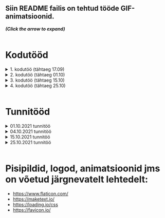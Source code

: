 ## Siin README failis on tehtud tööde GIF-animatsioonid.  
<strong><em>(Click the arrow to expand)</em></strong><br/><br/>
  
# Kodutööd  
<details>
  <summary>1. kodutöö (tähtaeg 17.09)</summary>
  
  Uue kategooria lisamine toimib Backendis. Testitud Postman'iga.  
  
  ![1. kodutöö animatsioon](Readme_file_pics/First_HW_animation1.gif)  
  
</details>
  
<details>
  <summary>2. kodutöö (tähtaeg 01.10)</summary>
  
  "Kategooriad" nupp asub avalehel (mitte navbar-il). Sealt avaneb kategooriate leht, kus kuvatakse juba sisestatud kategooriaid ja nuppu, mille abil on võimalik minna "Lisa uus kategooria" lehele.  
  
![2. kodutöö animatsioon](Readme_file_pics/Second_HW_animation2.gif)  
  
</details>
  
<details>
  <summary>3. kodutöö (tähtaeg 15.10)</summary>

  ### I osa:
  * lisasin eseme info uuendamise võimaluse  
  * lisasin eseme quality väärtuse 1 võrra kasvatamise võimaluse  
  * lisasin kõikide esemete korraga kustutamise võimaluse  
  * ja eseme mudelis on timestamp, mis tekitab createdAt ja updatedAt väljad  
  * updatedAt väli uueneb automaatselt iga kord, kui eseme infot uuendatakse  

  ![3. kodutöö animatsioon](Readme_file_pics/Third_HW_animation.gif)  

  ### II osa:
  * lisasin uue komponendi - Farewell  
  * katsetasin Conditional renderingi. Nii ternary operator-i, kui ka short-circuit operaatoriga.  
  * Magic Number-i näitamise/peitmise nupul muutub ka tekst  

  ![3. kodutöö animatsioon](Readme_file_pics/Third_HW_animation2.gif)  

</details>

<details>
  <summary>4. kodutöö (tähtaeg 25.10)</summary>
  
  ### I osa:
  * Lisasin komponentidele ja lehekülgedele natukene style'i.  
  
  ![4. kodutöö animatsioon](Readme_file_pics/Fourth_HW_animation.gif)  
  
  ### II osa:
  * Kuna 25.10 loengus lisandunud elemendid tegid olemasoleva kujunduse natukene katki, siis täiendasin seda veidi. Veebilehel on nüüd ka väiksematele ekraanidele sobiv dropdown-itav navbar:  

  ![Dropdown navbar](Readme_file_pics/Dropdown_navbar.gif)  

  * Lisasin ka "loading" komponendi, mis on nähtav ainult siis, kui lehe sisu veel laetakse. Et see paremini välja paistaks siis simuleerisin aeglast võrguühendust:  

  ![Loading komponent](Readme_file_pics/Loading_animation.gif)  

  * Kuulutuste kaste kuvatakse nüüd grid vaates. Nii õnnestus tekitada layout, mil viimases reas olevad üksikud kuulutused paiknevad ikka rea alguses (mitte keskel).  

  ![Grid layout](Readme_file_pics/Grid_layout.gif)  

  * Ning nuppudel on hover efekt küljes.  

  ![Grid layout](Readme_file_pics/Hover_effect.gif)  

</details>

<br/>
  
# Tunnitööd  
  
  
<details>
  <summary>01.10.2021 tunnitöö  </summary>
  
  Päringud Postman'i abil. Mongo andmebaas:  
  
  ![Postmani päringud ja Mongo andmebaas](Readme_file_pics/01.10.21_lesson_mongo_and_postman.gif)  
  
</details>
  
<details>
  <summary>04.10.2021 tunnitöö</summary>
  
  Animatsioonis on 3 osa. Alustuseks on näha päringud Postmani peal. Seejärel katsetasin ka Swaggerit. Ning lõpetuseks on näha mis vaatas vastu PostgreSQL andmebaasist.  
  
  ![Postmani+Swaggeri päringud ja PostgreSQL andmebaasi vaade](Readme_file_pics/04.10.2021_lesson_postman_swagger_postgresql.gif)  
</details>

<details>
  <summary>15.10.2021 tunnitöö</summary>
  
  JWT authorization. Testisime Postmaniga kasutaja loomist, sisselogimist ja Bearer Tokeniga lehele juurdepääsu saamist.
  
  ![JWT authorization](Readme_file_pics/15.10.21_lesson_jwt_auth_and_postman.gif)  
</details>

<details>
  <summary>25.10.2021 tunnitöö</summary>
  
  Lisasime kuulutuse muutmise ja kustutamise võimaluse (Admini vaates). Ning ühe kuulutuse vaatamise võimaluse.
  
  ![25.10.2021](Readme_file_pics/25.10.2021_edit_delete_view.gif)  
</details>

<br/>
  
# Pisipildid, logod, animatsioonid jms on võetud järgnevatelt lehtedelt:  
* https://www.flaticon.com/  
* https://maketext.io/  
* https://loading.io/css  
* https://favicon.io/  